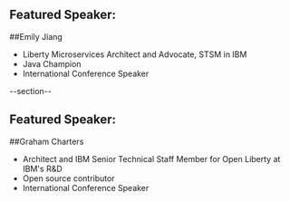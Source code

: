 ## Featured Speaker: 


##Emily Jiang
 * Liberty Microservices Architect and Advocate, STSM in IBM
 * Java Champion
 * International Conference Speaker

 --section--

## Featured Speaker: 

##Graham Charters 
 * Architect and IBM Senior Technical Staff Member for Open Liberty at IBM's R&D
 * Open source contributor
 * International Conference Speaker

